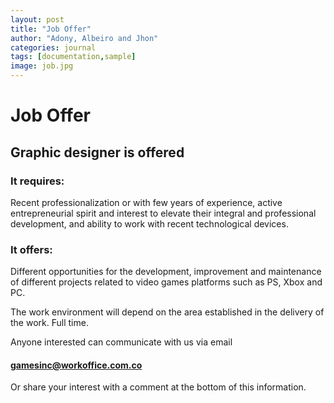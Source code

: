 ```yaml
---
layout: post
title: "Job Offer"
author: "Adony, Albeiro and Jhon"
categories: journal
tags: [documentation,sample]
image: job.jpg
---
```


# Job Offer 
## Graphic designer is offered
### It requires: 
Recent professionalization or with few years of experience, active entrepreneurial spirit and interest to elevate 
their integral and professional development, and ability to work with recent technological devices.

### It offers: 
Different opportunities for the development, improvement and maintenance of different projects related to video games platforms such as PS, Xbox and PC.

The work environment will depend on the area established in the delivery of the work. Full time.

Anyone interested can communicate with us via email 
####  gamesinc@workoffice.com.co
Or share your interest with a comment at the bottom of this information.
